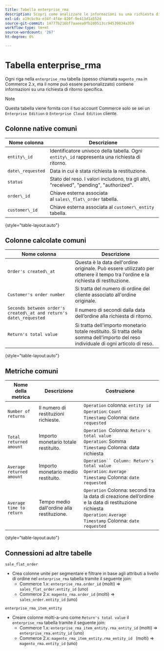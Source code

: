 ```yaml
---
title: Tabella enterprise_rma
description: Scopri come analizzare le informazioni su una richiesta di ritorno specifica.
exl-id: a19cbc9a-e34f-4f4e-820f-9e413d1a552d
source-git-commit: 14777b216bf7aaeea0fb2d0513cc94539034a359
workflow-type: tm+mt
source-wordcount: '267'
ht-degree: 0%

---
```


# Tabella enterprise_rma

Ogni riga nella `enterprise_rma` tabella (spesso chiamata `magento_rma` in Commerce 2.x, ma il nome può essere personalizzato) contiene informazioni su una richiesta di ritorno specifica.

>[!NOTE]
>
>Questa tabella viene fornita con il tuo account Commerce solo se sei un `Enterprise Edition` o `Enterprise Cloud Edition` cliente.

## Colonne native comuni

| **Nome colonna** | **Descrizione** |
|---|---|
| `entity\_id` | Identificatore univoco della tabella. Ogni `entity\_id` rappresenta una richiesta di ritorno. |
| `date\_requested` | Data in cui è stata richiesta la restituzione. |
| `status` | Stato del reso. I valori includono, tra gli altri, &quot;received&quot;, &quot;pending&quot;, &quot;authorized&quot;. |
| `order\_id` | Chiave esterna associata al `sales\_flat\_order` tabella. |
| `customer\_id` | Chiave esterna associata al `customer\_entity` tabella. |

{style="table-layout:auto"}

## Colonne calcolate comuni

| **Nome colonna** | **Descrizione** |
|---|---|
| `Order's created\_at` | Questa è la data dell&#39;ordine originale. Può essere utilizzato per ottenere il tempo tra l&#39;ordine e la richiesta di restituzione. |
| `Customer's order number` | Si tratta del numero di ordine del cliente associato all&#39;ordine originale. |
| `Seconds between order's created\_at and return's date\_requested` | Il numero di secondi dalla data dell’ordine alla richiesta di ritorno. |
| `Return's total value` | Si tratta dell&#39;importo monetario totale restituito. Si tratta della somma dell&#39;importo del reso individuale di ogni articolo di reso. |

{style="table-layout:auto"}

## Metriche comuni

| **Nome della metrica** | **Descrizione** | **Costruzione** |
|---|---|---|
| `Number of returns` | Il numero di restituzioni richieste. | `Operation` colonna: `entity id`<br>`Operation`: `Count`<br>`Timestamp` Colonna: `date requested` |
| `Total returned amount` | Importo monetario totale restituito. | `Operation `Colonna: `Return's total value`<br>`Operation`: Somma<br>`Timestamp` Colonna: data richiesta |
| `Average returned amount` | Importo monetario medio restituito. | `Operation`` Column: Return's total value`<br>`Operation`: `Average`<br>`Timestamp` Colonna: `date requested` |
| `Average time to return` | Tempo medio dall&#39;ordine alla restituzione. | `Operation` Colonna: secondi tra la data di creazione dell’ordine e la data di restituzione richiesta<br>`Operation`: `Average`<br>`Timestamp` Colonna: `date requested` |

{style="table-layout:auto"}

## Connessioni ad altre tabelle

`sale_flat_order`

* Crea colonne unite per segmentare e filtrare in base agli attributi a livello di ordine nel `enterprise_rma` tabella tramite il seguente join:
   * Commerce 1.x: `enterprise_rma.order_id` (molti) => `sales_flat_order.entity_id` (uno)
   * Commerce 2.x: `magento_rma.order_id` (molti) => `sales_order.entity_id` (uno)

`enterprise_rma_item_entity`

* Creare colonne molti-a-uno come `Return's total value` il `enterprise_rma` tabella tramite il seguente join:
   * Commerce 1.x: `enterprise_rma_item_entity.rma_entity_id` (molti) => `enterprise_rma.entity_id` (uno)
   * Commerce 2.x: `magento_rma_item_entity.rma_entity_id ` (molti) => `magento_rma.entity_id` (uno)
